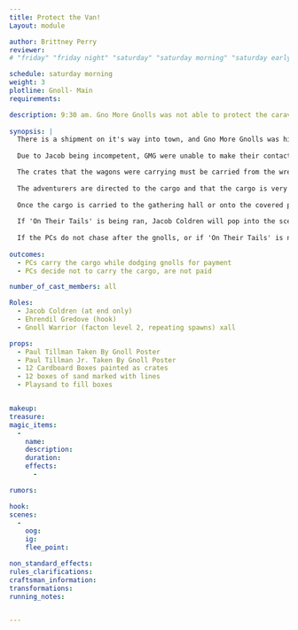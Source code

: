 ```yaml
---
title: Protect the Van!
Layout: module

author: Brittney Perry
reviewer: 
# "friday" "friday night" "saturday" "saturday morning" "saturday early afternoon" "saturday early evening" "saturday night" "reaction" "tavern setup" "townsfolk" "randoms"

schedule: saturday morning
weight: 3
plotline: Gnoll- Main
requirements: 

description: 9:30 am. Gno More Gnolls was not able to protect the caravan that was scheduled to enter town. The caravan was attacked by gnolls and essential supplies lay abandoned on the trail. It is up to the adventurers to carry in the equipment to the village... or not.
 
synopsis: | 
  There is a shipment on it's way into town, and Gno More Gnolls was hired by Paul&Paul, the father/son shipping company, to protect their caravan from the gnolls surrounding Boulderton. The wagons are loaded with essential, fragile equipment for the village laboratory, and must be seen to their destination. The adventurers will be paid on how much cargo makes it back to the village undamaged by Gno More Gnolls (1 Leaf per person per FULL sand line, 4 leaves per FULL container, no partial lines accepted)
   
  Due to Jacob being incompetent, GMG were unable to make their contact with the wagons at 9am. The wagons (one driven by Paul and the other by Paul Jr) pressed on without their guard, assuming to make their deadline. They were set upon by the gnolls and are now missing, presumed eaten. (After this mod, a member of GMG hangs their 'Taken' Posters on the wall in the gathering hall)

  The crates that the wagons were carrying must be carried from the wreckage of the wagons, back to the gathering hall. Each crate can be carried by one person and picked up on a three count. If the player has the Strength skill, they no longer take a three count to lift the crate. If they have Strength Augmentation, they may jog with the crate, and no longer take a three count to lift the crate. If they have Strength Mastery, they may carry two crates at the same time, jog with one crate, and no longer take a three count to lift the crate. If at anytime the carriers are hit with an in game spell or damage, they will drop the crate. 
  
  The adventurers are directed to the cargo and that the cargo is very fragile by Ehrendil, and will break if tipped or dropped. (Each crate is a cardboard box painted as a crate. Each box contains a container, an open 6qt plastic shoe box, full of sand. This sand box is taped to the bottom of the box. This is our hillbilly tip and shock indicator. Each plastic sand box is marked with three lines. How much sand is left in the containers dictates how much the PCs get paid)
  
  Once the cargo is carried to the gathering hall or onto the covered porch of the hall, the gnolls lose interest and retreat.  
  
  If 'On Their Tails' is being ran, Jacob Coldren will pop into the scene after the gnolls are gone, having missed all the real work, to recommend that that he and the adventurers chase after the gnolls. Ehrendil will pay the adventurers when they get back after she talks with the Research Guild representative. (If the PCs chase after the gnolls, run 'On Their Tails'. If 'On Their Tails' is not ran, add 5 more missing posters to the wall) 
  
  If the PCs do not chase after the gnolls, or if 'On Their Tails' is not ran, Ehrendil will pay them during 'Report' instead.
  
outcomes: 
  - PCs carry the cargo while dodging gnolls for payment
  - PCs decide not to carry the cargo, are not paid

number_of_cast_members: all

Roles: 
  - Jacob Coldren (at end only)
  - Ehrendil Gredove (hook)
  - Gnoll Warrior (facton level 2, repeating spawns) xall 

props: 
  - Paul Tillman Taken By Gnoll Poster
  - Paul Tillman Jr. Taken By Gnoll Poster 
  - 12 Cardboard Boxes painted as crates
  - 12 boxes of sand marked with lines
  - Playsand to fill boxes


makeup: 
treasure: 
magic_items:
  - 
    name: 
    description:  
    duration: 
    effects: 
      - 

rumors: 

hook: 
scenes: 
  - 
    oog: 
    ig: 
    flee_point: 

non_standard_effects: 
rules_clarifications: 
craftsman_information: 
transformations: 
running_notes: 


---
```


